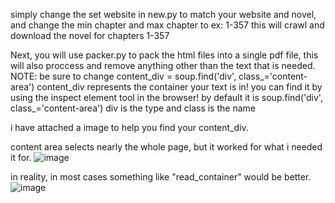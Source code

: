 simply change the set website in new.py to match your website and novel, and change the min chapter and max chapter to ex: 1-357
this will crawl and download the novel for chapters 1-357

Next, you will use packer.py to pack the html files into a single pdf file, this will also proccess and remove anything other than the text that is needed.
NOTE: be sure to change content_div = soup.find('div', class_='content-area')
content_div represents the container your text is in!
you can find it by using the inspect element tool in the browser!
by default it is
soup.find('div', class_='content-area')
div is the type and class is the name

i have attached a image to help you find your content_div.

content area selects nearly the whole page, but it worked for what i needed it for.
![image](https://github.com/user-attachments/assets/b8ab93cc-cc1e-4f12-9d77-c7a5dec63e05)

in reality, in most cases something like "read_container" would be better.
![image](https://github.com/user-attachments/assets/5c6329d2-6098-4425-91ba-569f81fda86c)
